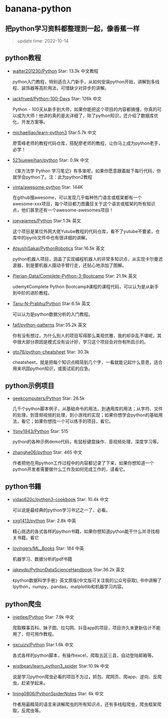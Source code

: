 # banana-python
把python学习资料都整理到一起，像香蕉一样
---
> update time: 2022-10-14



## python教程
* [walter201230/Python](https://github.com/walter201230/Python) Star: 13.3k 中文教程

  python入门教程，特别适合入门新手，从如何安装python开始，讲解到多线程、装饰器等高阶用法，可惜缺少对异步的讲解。

* [jackfrued/Python-100-Days](https://github.com/jackfrued/Python-100-Days) Star: 126k 中文

  Python - 100天从新手到大师，如果你能把这个项目的内容都搞懂，你真的可以成为大师！他讲的真的是太详细了，除了python知识，还介绍了数据库优化，开发方案等。

* [michaelliao/learn-python3](https://github.com/michaelliao/learn-python3/tree/master/samples) Star:5.7k 中文

  廖雪峰老师的教程代码仓库，搭配廖老师的教程，让你马上成为python老手，必学！

* [521xueweihan/python](https://github.com/521xueweihan/python) Star: 0.9k 中文

  《笨方法学 Python 学习笔记》有多笨呢，如果你愿意跟着敲下每行代码，你就学会python了。注：此为python2教程
  
* [vinta/awesome-python](https://github.com/vinta/awesome-python) Star: 144K

  在github搜awesome，可以发现几乎每种热门语言或框架都有一个awesome-xxx项目，每个项目都力图囊狂关于这个语言或框架的所有知识点，他们甚至还有一个awesome-awesomes项目！
  
* [joeyajames/Python](https://github.com/joeyajames/Python) Star:1.3k 英文

  这个项目是某位外网大佬Yutube教程的代码仓库，看不了yutube不要紧，仓库中的ipynb文件中也有很详细的讲解。
  
* [AtsushiSakai/PythonRobotics](https://github.com/AtsushiSakai/PythonRobotics) Star:16.5k 英文

  python机器人项目，涵盖了实现编程机器人的非常多知识点，从实现卡尔曼滤波器，到是要机器人摆动手臂行走，还贴心地添加了图解。

* [Pierian-Data/Complete-Python-3-Bootcamp](https://github.com/Pierian-Data/Complete-Python-3-Bootcamp) Star: 21.9k 英文

  udemy《Complete Python Bootcamp》课程的课程代码，可以认为是从新手到中阶的进阶教程。
 
* [Tanu-N-Prabhu/Python](https://github.com/Tanu-N-Prabhu/Python) Star:6.5k 英文

  可以认为是python数据分析的入门教程。

* [faif/python-patterns](https://github.com/faif/python-patterns) Star:35.2k 英文

  你有没有想过，为什么别人的项目写得那么美观优雅，我的却杂乱不堪呢，其中很大部分原因是模式没有设计好，学习这个项目会对你有所启示的。
  
* [gto76/python-cheatsheet](https://github.com/gto76/python-cheatsheet) Star: 30.3k 

  cheatsheet，就是把每个知识点精简到几个字，一看就能记起什么意思，适合用来巩固python知识，或面试前的应急。
  
## python示例项目
* [geekcomputers/Python](https://github.com/geekcomputers/Python) Star: 26.5k

  几千个python脚本例子，从基础命令的用法，到通用库的用法；从字符、文件的处理，到音频视频的处理，到小游戏的实现；如果你想学会python的基础用法，看它；如果你想找一个可以练手的项目，看它。

* [Yonv1943/Python](https://github.com/Yonv1943/Python) Star: 515 

  python的各种示例demo代码，有鼠标键盘操作、音视频处理，深度学习等。

* [zhanghe06/python](https://github.com/zhanghe06/python) Star: 465 中文

  作者把他在用python工作过程中的内容都记录了下来，如果你想知道一个python开发者需要做什么工作及如何完成工作的，请看它。
  
  

## python书籍
* [yidao620c/python3-cookbook](https://github.com/yidao620c/python3-cookbook) Star: 10.4k 中文

  可以说是最经典的python学习书记之一了，必看。

* [xxg1413/python](https://github.com/xxg1413/python) Star: 2.8k 中英

  精心挑选的各式各样的python书籍，如果你想知道python能干什么并寻找相关书籍，看它
  
* [lovingers/ML_Books](https://github.com/lovingers/ML_Books) Star: 184 中英
  
  机器学习、数据分析的pdf书籍

* [jakevdp/PythonDataScienceHandbook](https://github.com/jakevdp/PythonDataScienceHandbook) Star:36.2k 英文

  《python数据科学手册》英文原版(中文版可关注我的公众号获取), 书中讲解了Ipython，numpy，pandas，matplotlib和机器学习内容。

## python爬虫
* [injetlee/Python](https://github.com/injetlee/Python) Star: 7.9k 中文

  爬取糗事百科、妹子图、拉勾网、抖音app的项目，项目许久未更新估计不能用了，但可用作教程。

* [gxcuizy/Python](https://github.com/gxcuizy/Python) Star:1.6k 中文

  各式各样的python脚本，有操作excel，爬取五区三县，自动登陆邮箱等。

* [wistbean/learn_python3_spider](https://github.com/wistbean/learn_python3_spider) Star:10.9k 中文

  说是学习python爬虫必看的项目不为过，抓包、爬网页、爬app、逆向、反爬虫，赶紧学起来。
  
* [lining0806/PythonSpiderNotes](https://github.com/lining0806/PythonSpiderNotes) Star: 6k 中文

  作者用最精简的语言来讲解爬虫的所有知识点，还有多线程爬虫，爬虫框架爬取，反爬虫等。
  
